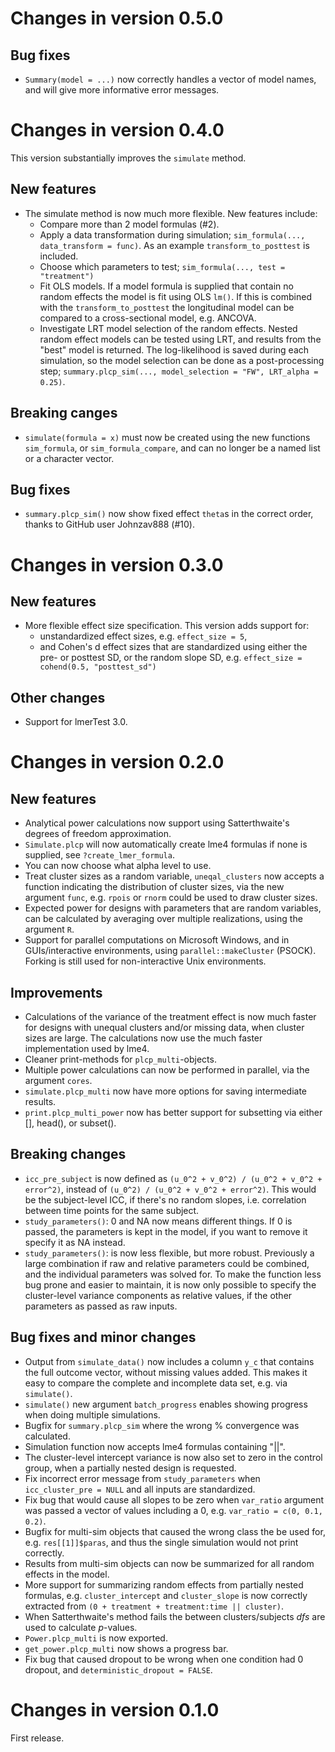 

# Changes in version 0.5.0


## Bug fixes
* `Summary(model = ...)` now correctly handles a vector of model names, and will give more informative error messages.

# Changes in version 0.4.0

This version substantially improves the `simulate` method.

## New features
* The simulate method is now much more flexible. New features include:
   - Compare more than 2 model formulas (#2).
   - Apply a data transformation during simulation; `sim_formula(..., data_transform = func)`.
     As an example `transform_to_posttest` is included.
   - Choose which parameters to test; `sim_formula(..., test = "treatment")`
   - Fit OLS models. If a model formula is supplied that contain no random effects the
   model is fit using OLS `lm()`. If this is combined with the `transform_to_posttest` the
   longitudinal model can be compared to a cross-sectional model, e.g. ANCOVA. 
   - Investigate LRT model selection of the random effects. Nested random effect models
   can be tested using LRT, and results from the "best" model is returned. The log-likelihood 
   is saved during each simulation, so the model selection can be done as a
   post-processing step; `summary.plcp_sim(..., model_selection = "FW", LRT_alpha = 0.25)`.
   
## Breaking canges
* `simulate(formula = x)` must now be created using the new functions `sim_formula`, or
`sim_formula_compare`, and can no longer be a named list or a character vector. 

## Bug fixes
* `summary.plcp_sim()` now show fixed effect `theta`s in the correct order, thanks to
GitHub user Johnzav888 (#10).

# Changes in version 0.3.0

## New features
* More flexible effect size specification. This version adds support for:
   - unstandardized effect sizes, e.g. `effect_size = 5`,
   - and Cohen's d effect sizes that are standardized 
   using either the pre- or posttest SD, or the random slope SD,
   e.g. `effect_size = cohend(0.5, "posttest_sd")`

## Other changes
* Support for lmerTest 3.0.

# Changes in version 0.2.0
## New features
* Analytical power calculations now support using Satterthwaite's degrees of
  freedom approximation.
* `Simulate.plcp` will now automatically create lme4 formulas if none is
  supplied, see `?create_lmer_formula`.
* You can now choose what alpha level to use.
* Treat cluster sizes as a random variable, `uneqal_clusters` now accepts
  a function indicating the distribution of cluster sizes, via the new argument
  `func`, e.g. `rpois` or `rnorm` could be used to draw cluster sizes.
* Expected power for designs with parameters that are random variables,
  can be calculated by averaging over multiple realizations, using the
  argument `R`.
* Support for parallel computations on Microsoft Windows, and in GUIs/interactive
  environments, using `parallel::makeCluster` (PSOCK). Forking is still used for
  non-interactive Unix environments.
  
## Improvements
* Calculations of the variance of the treatment effect is now much faster for
  designs with unequal clusters and/or missing data, when cluster sizes are
  large. The calculations now use the much faster implementation used by lme4.
* Cleaner print-methods for `plcp_multi`-objects.
* Multiple power calculations can now be performed in parallel, via the
  argument `cores`.
* `simulate.plcp_multi` now have more options for saving intermediate results.
* `print.plcp_multi_power` now has better support for subsetting via either [], 
head(), or subset().

## Breaking changes
* `icc_pre_subject` is now defined as `(u_0^2 + v_0^2) / (u_0^2 + v_0^2 + error^2)`,
instead of `(u_0^2) / (u_0^2 + v_0^2 + error^2)`. This would be the subject-level ICC, 
if there's no random slopes, i.e. correlation between time points for the same subject.
* `study_parameters()`: 0 and NA now means different things. If 0 is passed, the parameters
is kept in the model, if you want to remove it specify it as NA instead.
* `study_parameters()`: is now less flexible, but more robust. Previously a large
combination if raw and relative parameters could be combined, and the individual 
parameters was solved for. To make the function less bug prone and easier to maintain,
it is now only possible to specify the cluster-level variance components as relative values,
if the other parameters as passed as raw inputs. 

## Bug fixes and minor changes
* Output from `simulate_data()` now includes a column `y_c` that contains the full outcome vector,
without missing values added. This makes it easy to compare the complete and incomplete
data set, e.g. via `simulate()`.
* `simulate()` new argument `batch_progress` enables showing progress when doing
  multiple simulations.
* Bugfix for `summary.plcp_sim` where the wrong % convergence was calculated.
* Simulation function now accepts lme4 formulas containing "||".
* The cluster-level intercept variance is now also set to zero in the control
  group, when a partially nested design is requested.
* Fix incorrect error message from `study_parameters` when
  `icc_cluster_pre = NULL` and all inputs are standardized.
* Fix bug that would cause all slopes to be zero when `var_ratio` argument was
  passed a vector of values including a 0, e.g. `var_ratio = c(0, 0.1, 0.2)`.
* Bugfix for multi-sim objects that caused the wrong class the be used for,
  e.g. `res[[1]]$paras`, and thus the single simulation would not print
  correctly.
* Results from multi-sim objects can now be summarized for all random effects
  in the model.
* More support for summarizing random effects from partially nested formulas,
  e.g. `cluster_intercept` and `cluster_slope` is now correctly extracted from
  `(0 + treatment + treatment:time || cluster)`.
* When Satterthwaite's method fails the between clusters/subjects *dfs*
  are used to calculate *p*-values.
* `Power.plcp_multi` is now exported.
* `get_power.plcp_multi` now shows a progress bar.
* Fix bug that caused dropout to be wrong when one condition had 0 dropout, and
`deterministic_dropout = FALSE`.

# Changes in version 0.1.0
First release.
